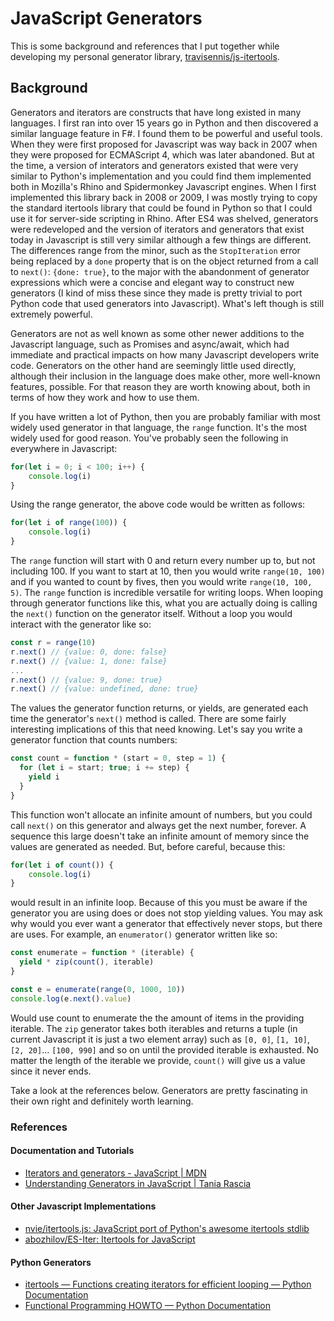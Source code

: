 # JavaScript Generators

This is some background and references that I put together while developing my personal generator library, [travisennis/js-itertools](https://github.com/travisennis/js-itertools).

## Background

Generators and iterators are constructs that have long existed in many languages. I first ran into over 15 years go in Python and then discovered a similar language feature in F#. I found them to be powerful and useful tools. When they were first proposed for Javascript was way back in 2007 when they were proposed for ECMAScript 4, which was later abandoned. But at the time, a version of interators and generators existed that were very similar to Python's implementation and you could find them implemented both in Mozilla's Rhino and Spidermonkey Javascript engines. When I first implemented this library back in 2008 or 2009, I was mostly trying to copy the standard itertools library that could be found in Python so that I could use it for server-side scripting in Rhino. After ES4 was shelved, generators were redeveloped and the version of iterators and generators that exist today in Javascript is still very similar although a few things are different. The differences range from the minor, such as the `StopIteration` error being replaced by a `done` property that is on the object returned from a call to `next()`: `{done: true}`, to the major with the abandonment of generator expressions which were a concise and elegant way to construct new generators (I kind of miss these since they made is pretty trivial to port Python code that used generators into Javascript). What's left though is still extremely powerful.

Generators are not as well known as some other newer additions to the Javascript language, such as Promises and async/await, which had immediate and practical impacts on how many Javascript developers write code. Generators on the other hand are seemingly little used directly, although their inclusion in the language does make other, more well-known features, possible. For that reason they are worth knowing about, both in terms of how they work and how to use them.

If you have written a lot of Python, then you are probably familiar with most widely used generator in that language, the `range` function. It's the most widely used for good reason. You've probably seen the following in everywhere in Javascript:

```javascript
for(let i = 0; i < 100; i++) {
    console.log(i)
}
```

Using the range generator, the above code would be written as follows:

```javascript
for(let i of range(100)) {
    console.log(i)
}
```

The `range` function will start with 0 and return every number up to, but not including 100. If you want to start at 10, then you would write `range(10, 100)` and if you wanted to count by fives, then you would write `range(10, 100, 5)`. The `range` function is incredible versatile for writing loops. When looping through generator functions like this, what you are actually doing is calling the `next()` function on the generator itself. Without a loop you would interact with the generator like so:

```javascript
const r = range(10)
r.next() // {value: 0, done: false}
r.next() // {value: 1, done: false}
...
r.next() // {value: 9, done: true}
r.next() // {value: undefined, done: true}
```

The values the generator function returns, or yields, are generated each time the generator's `next()` method is called. There are some fairly interesting implications of this that need knowing. Let's say you write a generator function that counts numbers:

```javascript
const count = function * (start = 0, step = 1) {
  for (let i = start; true; i += step) {
    yield i
  }
}
```

This function won't allocate an infinite amount of numbers, but you could call `next()` on this generator and always get the next number, forever. A sequence this large doesn't take an infinite amount of memory since the values are generated as needed. But, before careful, because this:

```javascript
for(let i of count()) {
    console.log(i)
}
```

would result in an infinite loop. Because of this you must be aware if the generator you are using does or does not stop yielding values. You may ask why would you ever want a generator that effectively never stops, but there are uses. For example, an `enumerator()` generator written like so:

```javascript
const enumerate = function * (iterable) {
  yield * zip(count(), iterable)
}

const e = enumerate(range(0, 1000, 10))
console.log(e.next().value)
```

Would use count to enumerate the the amount of items in the providing iterable. The `zip` generator takes both iterables and returns a tuple (in current Javascript it is just a two element array) such as `[0, 0]`, `[1, 10]`, `[2, 20]`... `[100, 990]` and so on until the provided iterable is exhausted. No matter the length of the iterable we provide, `count()` will give us a value since it never ends.

Take a look at the references below. Generators are pretty fascinating in their own right and definitely worth learning.

### References

#### Documentation and Tutorials

- [Iterators and generators - JavaScript | MDN](https://developer.mozilla.org/en-US/docs/Web/JavaScript/Guide/Iterators_and_Generators)
- [Understanding Generators in JavaScript | Tania Rascia](https://www.taniarascia.com/understanding-generators-in-javascript/)

#### Other Javascript Implementations

- [nvie/itertools.js: JavaScript port of Python's awesome itertools stdlib](https://github.com/nvie/itertools.js)
- [abozhilov/ES-Iter: Itertools for JavaScript](https://github.com/abozhilov/ES-Iter)

#### Python Generators

- [itertools — Functions creating iterators for efficient looping — Python Documentation](https://docs.python.org/3/library/itertools.html)
- [Functional Programming HOWTO — Python Documentation](https://docs.python.org/3/howto/functional.html)